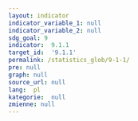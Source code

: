 ```yaml
---
layout: indicator
indicator_variable_1: null
indicator_variable_2: null
sdg_goal: 9
indicator:  9.1.1
target_id:  '9.1.1'
permalink: /statistics_glob/9-1-1/
pre: null
graph: null
source_url: null
lang:  pl
kategorie:  null
zmienne: null
---
```

